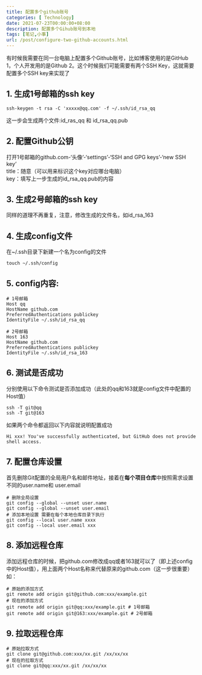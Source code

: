 ```yaml
---
title: 配置多个github账号
categories: [ Technology]
date: 2021-07-23T00:00:00+08:00
description: 配置多个Gihub账号到本地
tags: [笔记,小事]
url: /post/configure-two-github-accounts.html
---
```


有时候我需要在同一台电脑上配置多个Github账号，比如博客使用的是GitHub 1，个人开发用的是Github 2。这个时候我们可能需要有两个SSH Key，这就需要配置多个SSH key来实现了


## 1. 生成1号邮箱的ssh key

```shell
ssh-keygen -t rsa -C 'xxxxx@qq.com' -f ~/.ssh/id_rsa_qq
```

这一步会生成两个文件:id_ras_qq 和 id_rsa_qq.pub

## 2. 配置Github公钥

打开1号邮箱的github.com-‘头像’-‘settings’-‘SSH and GPG keys’-‘new SSH key’  
title：随意（可以用来标识这个key对应哪台电脑）  
key：填写上一步生成的id_rsa_qq.pub的内容  




## 3. 生成2号邮箱的ssh key  

同样的道理不再重复，注意，修改生成的文件名，如id_rsa_163  

## 4. 生成config文件

在~/.ssh目录下新建一个名为config的文件  

```shell
touch ~/.ssh/config
```

## 5. config内容:

```shell
# 1号邮箱
Host qq
HostName github.com
PreferredAuthentications publickey
IdentityFile ~/.ssh/id_rsa_qq

# 2号邮箱
Host 163
HostName github.com
PreferredAuthentications publickey
IdentityFile ~/.ssh/id_rsa_163
```



## 6. 测试是否成功

分别使用以下命令测试是否添加成功（此处的qq和163就是config文件中配置的Host值）

```shell
ssh -T git@qq
ssh -T git@163
```

如果两个命令都返回以下内容就说明配置成功
```shell
Hi xxx! You've successfully authenticated, but GitHub does not provide shell access.
```

## 7. 配置仓库设置

  首先删除Git配置的全局用户名和邮件地址，接着在**每个项目仓库**中按照需求设置不同的user.name和 user.email

```shell
# 删除全局设置
git config --global --unset user.name
git config --global --unset user.email
# 添加本地设置 需要在每个本地仓库目录下执行
git config --local user.name xxxx
git config --local user.email xxx
```

## 8. 添加远程仓库

添加远程仓库的时候，把github.com修改成qq或者163就可以了（即上述config中的Host值），用上面两个Host名称来代替原来的github.com（这一步很重要）如：

```shell
# 原始的添加方式
git remote add origin git@github.com:xxx/example.git
# 现在的添加方式
git remote add origin git@qq:xxx/example.git # 1号邮箱
git remote add origin git@163:xxx/example.git # 2号邮箱
```

## 9. 拉取远程仓库

```shell
# 原始拉取方式
git clone git@github.com:xxx/xx.git /xx/xx/xx
# 现在的拉取方式
git clone git@qq:xxx/xx.git /xx/xx/xx
```